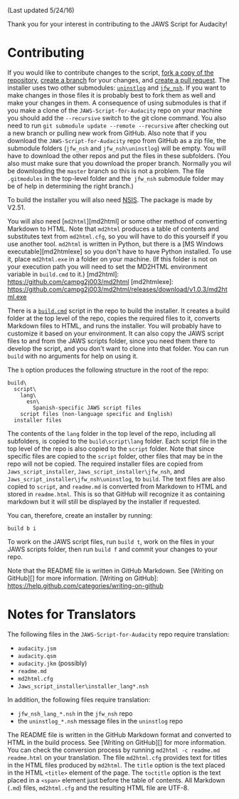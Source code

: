 (Last updated 5/24/16)

Thank you for your interest in contributing to the JAWS Script for Audacity!

# Contributing
If you would like to contribute changes to the script, [fork a copy of the repository](https://help.github.com/articles/fork-a-repo), [create a branch](https://help.github.com/articles/creating-and-deleting-branches-within-your-repository) for your changes, and [create a pull request](https://help.github.com/articles/creating-a-pull-request).  The installer uses two other submodules: [`uninstlog`](https://github.com/campg2j003/uninstlog) and [`jfw_nsh`](https://github.com/campg2j003/jfw_nsh).  If you want to make changes in those files it is probably best to fork them as well and make your changes in them.  A consequence of using submodules is that if you make a clone of the `JAWS-Script-for-Audacity` repo on your machine you should add the `--recursive` switch to the git clone command.  You also need to run `git submodule update --remote --recursive` after checking out a new branch or pulling new work from GitHub.  Also note that if you download the `JAWS-Script-for-Audacity` repo from GitHub as a zip file, the submodule folders (`jfw_nsh` and `jfw_nsh\uninstlog`) will be empty.  You will have to download the other repos and put the files in these subfolders.  (You also must make sure that you download the proper branch.  Normally you wil be downloading the `master` branch so this is not a problem.  The file `.gitmodules` in the top-level folder and the` jfw_nsh` submodule folder may be of help in determining the right branch.)

To build the installer you will also need [NSIS](http://nsis.sf.net).  The package is made by V2.51.

You will also need [`md2html`][md2html] or some other method of converting Markdown to HTML.  Note that `md2html` produces a table of contents and substitutes text from `md2html.cfg`, so you will have to do this yourself if you use another tool.  `md2html` is written in Python, but there is a [MS Windows executable][md2htmlexe] so you don't have to have Python installed.  To use it, place `md2html.exe` in a folder on your machine.  (If this folder is not on your execution path you will need to set the MD2HTML environment variable in `build.cmd` to it.)
[md2html]: https://github.com/campg2j003/md2html
[md2htmlexe]: https://github.com/campg2j003/md2html/releases/download/v1.0.3/md2html.exe

There is a [`build.cmd`](build.cmd) script in the repo to build the installer.  It creates a build folder at the top level of the repo, copies the required files to it, converts Markdown files to HTML, and runs the installer.  You will probably have to customize it based on your environment.  It can also copy the JAWS script files to and from the JAWS scripts folder, since you need them there to develop the script, and you don't want to clone into that folder.  You can run `build` with no arguments for help on using it.

The `b` option produces the following structure in the root of the repo:
```
build\
  script\
    lang\
      esn\
        Spanish-specific JAWS script files
    script files (non-language specific and English)
  installer files
```

The contents of the `lang` folder in the top level of the repo, including all subfolders, is copied to the `build\script\lang` folder.  Each script file in the top level of the repo is also copied to the `script` folder.  Note that since specific files are copied to the `script` folder, other files that may be in the repo will not be copied.  The required installer files are copied from `Jaws_script_installer`, `Jaws_script_installer\jfw_nsh`, and `Jaws_script_installer\jfw_nsh\uninstlog`, to `build`.  The text files are also copied to `script`, and `readme.md` is converted from Markdown to HTML and stored in `readme.html`.  This is so that GitHub will recognize it as containing markdown but it will still be displayed by the installer if requested.

You can, therefore, create an installer by running:

```
build b i
```

To work on the JAWS script files, run `build t`, work on the files in your JAWS scripts folder, then run `build f` and commit your changes to your repo.

Note that the README file is written in GitHub Markdown.  See [Writing on GitHub][] for more information.
[Writing on GitHub]: https://help.github.com/categories/writing-on-github

# Notes for Translators
The following files in the `JAWS-Script-for-Audacity` repo require translation:

- `audacity.jsm`
- `audacity.qsm`
- `audacity.jkm` (possibly)
- `readme.md`
- `md2html.cfg`
- `Jaws_script_installer\installer_lang*.nsh`


In addition, the following files require translation:

- `jfw_nsh_lang_*.nsh` in the `jfw_nsh` repo
- the `uninstlog_*.nsh` message files in the `uninstlog` repo

The README file is written in the GitHub Markdown format and converted to HTML in the build process.  See [Writing on GitHub][] for more information.  You can check the conversion process by running `md2html -c readme.md readme.html` on your translation.    The file `md2html.cfg` provides text for titles in the HTML files produced by `md2html`.  The `title` option is the text placed in the HTML `<title>` element of the page.  The `toctitle` option is the text placed in a `<span>` element just before the table of contents.  All Markdown (`.md`) files, `md2html.cfg` and the resulting HTML file are UTF-8.

